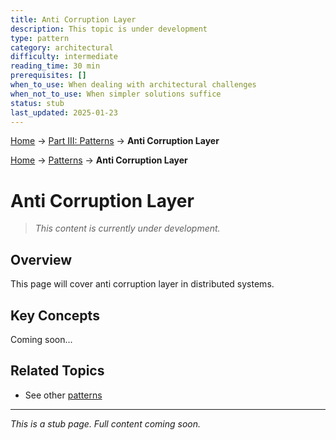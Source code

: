 ```yaml
---
title: Anti Corruption Layer
description: This topic is under development
type: pattern
category: architectural
difficulty: intermediate
reading_time: 30 min
prerequisites: []
when_to_use: When dealing with architectural challenges
when_not_to_use: When simpler solutions suffice
status: stub
last_updated: 2025-01-23
---
```


<!-- Navigation -->
[Home](../introduction/index.md) → [Part III: Patterns](index.md) → **Anti Corruption Layer**

<!-- Navigation -->
[Home](../introduction/index.md) → [Patterns](index.md) → **Anti Corruption Layer**

# Anti Corruption Layer

> *This content is currently under development.*

## Overview

This page will cover anti corruption layer in distributed systems.

## Key Concepts

Coming soon...

## Related Topics

- See other [patterns](index.md)

---

*This is a stub page. Full content coming soon.*